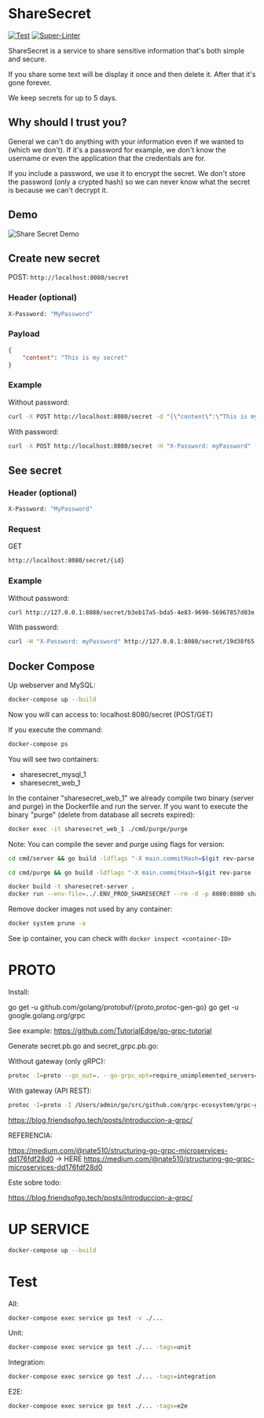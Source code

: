 # ShareSecret

[![Test](https://github.com/bernardosecades/sharesecret/workflows/Test/badge.svg)](https://github.com/bernardosecades/sharesecret/actions)
[![Super-Linter](https://github.com/bernardosecades/sharesecret/workflows/Super-Linter/badge.svg)](https://github.com/bernardosecades/sharesecret/actions)

ShareSecret is a service to share sensitive information that's both simple and secure.

If you share some text will be display it once and then delete it. After that it's gone forever.

We keep secrets for up to 5 days.

## Why should I trust you?

General we can't do anything with your information even if we wanted to (which we don't). If it's a password for example, we don't know the username or even the application that the credentials are for.

If you include a password, we use it to encrypt the secret. We don't store the password (only a crypted hash) so we can never know what the secret is because we can't decrypt it.

## Demo

![Share Secret Demo](demo/demo.gif)

## Create new secret

POST: `http://localhost:8080/secret`

### Header (optional)

```bash
X-Password: "MyPassword"
```

### Payload

```json
{
    "content": "This is my secret"
}
```

### Example

Without password:

```bash
curl -X POST http://localhost:8080/secret -d "{\"content\":\"This is my secret\"}"
```

With password:

```bash
curl -X POST http://localhost:8080/secret -H "X-Password: myPassword" -d "{\"content\":\"This is my secret\"}"
```

## See secret

### Header (optional)

```bash
X-Password: "MyPassword"
```

### Request

GET
```bash 
http://localhost:8080/secret/{id}
```

### Example

Without password:

```bash 
curl http://127.0.0.1:8080/secret/b3eb17a5-bda5-4e83-9690-56967857d03e
```

With password:

```bash
curl -H "X-Password: myPassword" http://127.0.0.1:8080/secret/19d38f65-18c3-4d06-9685-9b705ee9d734
```

## Docker Compose

Up webserver and MySQL:

```bash
docker-compose up --build
```

Now you will can access to: localhost:8080/secret (POST/GET)

If you execute the command:

```bash
docker-compose ps
```

You will see two containers:

- sharesecret_mysql_1
- sharesecret_web_1

In the container "sharesecret_web_1" we already compile two binary (server and purge) in the Dockerfile and run the server. If
you want to execute the binary "purge" (delete from database all secrets expired):

```bash
docker exec -it sharesecret_web_1 ./cmd/purge/purge
```

Note: You can compile the sever and purge using flags for version:

```bash
cd cmd/server && go build -ldflags "-X main.commitHash=$(git rev-parse --short HEAD)"
```

```bash
cd cmd/purge && go build -ldflags "-X main.commitHash=$(git rev-parse --short HEAD)"
```

```bash
docker build -t sharesecret-server .
docker run --env-file=../.ENV_PROD_SHARESECRET --rm -d -p 8080:8080 sharesecret-server
```

Remove docker images not used by any container:

```bash
docker system prune -a 
```

See ip container, you can check with `docker inspect <container-ID>`


# PROTO

Install: 

go get -u github.com/golang/protobuf/{proto,protoc-gen-go}
go get -u google.golang.org/grpc

See example: https://github.com/TutorialEdge/go-grpc-tutorial

Generate secret.pb.go and secret_grpc.pb.go:

Without gateway (only gRPC):
```bash
protoc -I=proto --go_out=. --go-grpc_opt=require_unimplemented_servers=false --go-grpc_out=. proto/secret.proto  
```

With gateway (API REST):

```bash 
protoc -I=proto -I /Users/admin/go/src/github.com/grpc-ecosystem/grpc-gateway/third_party/googleapis --go_out=. --go-grpc_opt=require_unimplemented_servers=false --go-grpc_out=. proto/secret.proto --grpc-gateway_out=logtostderr=true:./genproto 
```

https://blog.friendsofgo.tech/posts/introduccion-a-grpc/


REFERENCIA:

https://medium.com/@nate510/structuring-go-grpc-microservices-dd176fdf28d0 -> HERE https://medium.com/@nate510/structuring-go-grpc-microservices-dd176fdf28d0

Este sobre todo: 

https://blog.friendsofgo.tech/posts/introduccion-a-grpc/

# UP SERVICE

```bash
docker-compose up --build
```


# Test

All:

```bash
docker-compose exec service go test -v ./...
```

Unit:

```bash
docker-compose exec service go test ./... -tags=unit
```

Integration:

```bash
docker-compose exec service go test ./... -tags=integration
```

E2E:

```bash
docker-compose exec service go test ./... -tags=e2e
```
